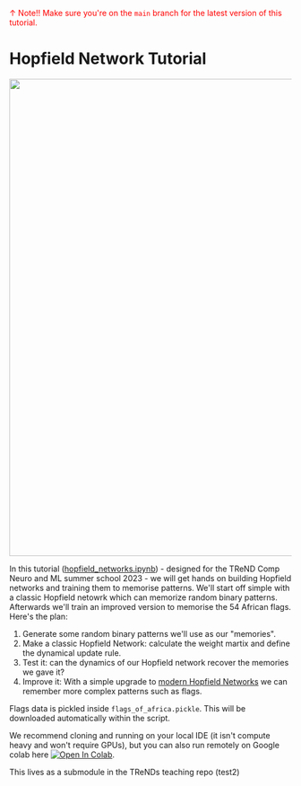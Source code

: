 <span style="color:red"> ↑ Note!! Make sure you're on the `main` branch for the latest version of this tutorial. </span>

# Hopfield Network Tutorial

<img src="images/hfn.gif" width=850>

In this tutorial ([hopfield_networks.ipynb](hopfield_networks.ipynb)) - designed for the TReND Comp Neuro and ML summer school 2023 - we will get hands on building Hopfield networks and training them to memorise patterns.  We'll start off simple with a classic Hopfield netowrk which can memorize random binary patterns. Afterwards we'll train an improved version to memorise the 54 African flags. Here's the plan: 

1. Generate some random binary patterns we'll use as our "memories".
2. Make a classic Hopfield Network: calculate the weight martix and define the dynamical update rule.
3. Test it: can the dynamics of our Hopfield network recover the memories we gave it?
4. Improve it: With a simple upgrade to [modern Hopfield Networks](https://ml-jku.github.io/hopfield-layers/#energy) we can remember more complex patterns such as flags.

Flags data is pickled inside `flags_of_africa.pickle`. This will be downloaded automatically within the script. 

We recommend cloning and running on your local IDE (it isn't compute heavy and won't require GPUs), but you can also run remotely on Google colab here [![Open In Colab](https://colab.research.google.com/assets/colab-badge.svg)](https://colab.research.google.com/github/TomGeorge1234/HopfieldNetworkTutorial/blob/main/hopfield_networks.ipynb).

This lives as a submodule in the TReNDs teaching repo (test2)